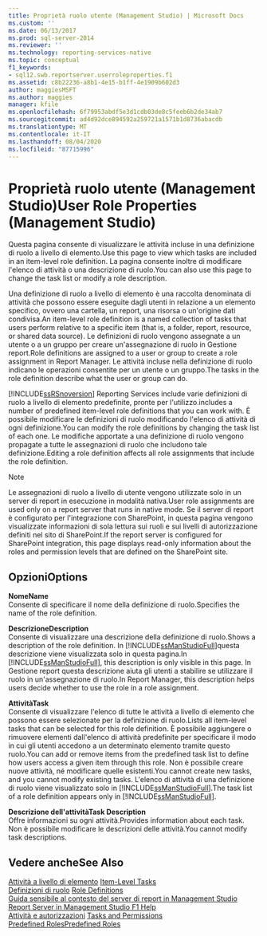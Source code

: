 ```yaml
---
title: Proprietà ruolo utente (Management Studio) | Microsoft Docs
ms.custom: ''
ms.date: 06/13/2017
ms.prod: sql-server-2014
ms.reviewer: ''
ms.technology: reporting-services-native
ms.topic: conceptual
f1_keywords:
- sql12.swb.reportserver.userroleproperties.f1
ms.assetid: c8b22236-a8b1-4e15-b1ff-4e1909b602d3
author: maggiesMSFT
ms.author: maggies
manager: kfile
ms.openlocfilehash: 6f79953abdf5e3d1cdb03de8c5feeb6b2de34ab7
ms.sourcegitcommit: ad4d92dce894592a259721a1571b1d8736abacdb
ms.translationtype: MT
ms.contentlocale: it-IT
ms.lasthandoff: 08/04/2020
ms.locfileid: "87715996"
---
```

# <a name="user-role-properties-management-studio"></a><span data-ttu-id="ba109-102">Proprietà ruolo utente (Management Studio)</span><span class="sxs-lookup"><span data-stu-id="ba109-102">User Role Properties (Management Studio)</span></span>
  <span data-ttu-id="ba109-103">Questa pagina consente di visualizzare le attività incluse in una definizione di ruolo a livello di elemento.</span><span class="sxs-lookup"><span data-stu-id="ba109-103">Use this page to view which tasks are included in an item-level role definition.</span></span> <span data-ttu-id="ba109-104">La pagina consente inoltre di modificare l'elenco di attività o una descrizione di ruolo.</span><span class="sxs-lookup"><span data-stu-id="ba109-104">You can also use this page to change the task list or modify a role description.</span></span>  
  
 <span data-ttu-id="ba109-105">Una definizione di ruolo a livello di elemento è una raccolta denominata di attività che possono essere eseguite dagli utenti in relazione a un elemento specifico, ovvero una cartella, un report, una risorsa o un'origine dati condivisa.</span><span class="sxs-lookup"><span data-stu-id="ba109-105">An item-level role definition is a named collection of tasks that users perform relative to a specific item (that is, a folder, report, resource, or shared data source).</span></span> <span data-ttu-id="ba109-106">Le definizioni di ruolo vengono assegnate a un utente o a un gruppo per creare un'assegnazione di ruolo in Gestione report.</span><span class="sxs-lookup"><span data-stu-id="ba109-106">Role definitions are assigned to a user or group to create a role assignment in Report Manager.</span></span> <span data-ttu-id="ba109-107">Le attività incluse nella definizione di ruolo indicano le operazioni consentite per un utente o un gruppo.</span><span class="sxs-lookup"><span data-stu-id="ba109-107">The tasks in the role definition describe what the user or group can do.</span></span>  
  
 [!INCLUDE[ssRSnoversion](../../includes/ssrsnoversion-md.md)] <span data-ttu-id="ba109-108">Reporting Services include varie definizioni di ruolo a livello di elemento predefinite, pronte per l'utilizzo.</span><span class="sxs-lookup"><span data-stu-id="ba109-108">includes a number of predefined item-level role definitions that you can work with.</span></span> <span data-ttu-id="ba109-109">È possibile modificare le definizioni di ruolo modificando l'elenco di attività di ogni definizione.</span><span class="sxs-lookup"><span data-stu-id="ba109-109">You can modify the role definitions by changing the task list of each one.</span></span> <span data-ttu-id="ba109-110">Le modifiche apportate a una definizione di ruolo vengono propagate a tutte le assegnazioni di ruolo che includono tale definizione.</span><span class="sxs-lookup"><span data-stu-id="ba109-110">Editing a role definition affects all role assignments that include the role definition.</span></span>  
  
> [!NOTE]  
>  <span data-ttu-id="ba109-111">Le assegnazioni di ruolo a livello di utente vengono utilizzate solo in un server di report in esecuzione in modalità nativa.</span><span class="sxs-lookup"><span data-stu-id="ba109-111">User role assignments are used only on a report server that runs in native mode.</span></span> <span data-ttu-id="ba109-112">Se il server di report è configurato per l'integrazione con SharePoint, in questa pagina vengono visualizzate informazioni di sola lettura sui ruoli e sui livelli di autorizzazione definiti nel sito di SharePoint.</span><span class="sxs-lookup"><span data-stu-id="ba109-112">If the report server is configured for SharePoint integration, this page displays read-only information about the roles and permission levels that are defined on the SharePoint site.</span></span>  
  
## <a name="options"></a><span data-ttu-id="ba109-113">Opzioni</span><span class="sxs-lookup"><span data-stu-id="ba109-113">Options</span></span>  
 <span data-ttu-id="ba109-114">**Nome**</span><span class="sxs-lookup"><span data-stu-id="ba109-114">**Name**</span></span>  
 <span data-ttu-id="ba109-115">Consente di specificare il nome della definizione di ruolo.</span><span class="sxs-lookup"><span data-stu-id="ba109-115">Specifies the name of the role definition.</span></span>  
  
 <span data-ttu-id="ba109-116">**Descrizione**</span><span class="sxs-lookup"><span data-stu-id="ba109-116">**Description**</span></span>  
 <span data-ttu-id="ba109-117">Consente di visualizzare una descrizione della definizione di ruolo.</span><span class="sxs-lookup"><span data-stu-id="ba109-117">Shows a description of the role definition.</span></span> <span data-ttu-id="ba109-118">In [!INCLUDE[ssManStudioFull](../../includes/ssmanstudiofull-md.md)]questa descrizione viene visualizzata solo in questa pagina.</span><span class="sxs-lookup"><span data-stu-id="ba109-118">In [!INCLUDE[ssManStudioFull](../../includes/ssmanstudiofull-md.md)], this description is only visible in this page.</span></span> <span data-ttu-id="ba109-119">In Gestione report questa descrizione aiuta gli utenti a stabilire se utilizzare il ruolo in un'assegnazione di ruolo.</span><span class="sxs-lookup"><span data-stu-id="ba109-119">In Report Manager, this description helps users decide whether to use the role in a role assignment.</span></span>  
  
 <span data-ttu-id="ba109-120">**Attività**</span><span class="sxs-lookup"><span data-stu-id="ba109-120">**Task**</span></span>  
 <span data-ttu-id="ba109-121">Consente di visualizzare l'elenco di tutte le attività a livello di elemento che possono essere selezionate per la definizione di ruolo.</span><span class="sxs-lookup"><span data-stu-id="ba109-121">Lists all item-level tasks that can be selected for this role definition.</span></span> <span data-ttu-id="ba109-122">È possibile aggiungere o rimuovere elementi dall'elenco di attività predefinite per specificare il modo in cui gli utenti accedono a un determinato elemento tramite questo ruolo.</span><span class="sxs-lookup"><span data-stu-id="ba109-122">You can add or remove items from the predefined task list to define how users access a given item through this role.</span></span> <span data-ttu-id="ba109-123">Non è possibile creare nuove attività, né modificare quelle esistenti.</span><span class="sxs-lookup"><span data-stu-id="ba109-123">You cannot create new tasks, and you cannot modify existing tasks.</span></span> <span data-ttu-id="ba109-124">L'elenco di attività di una definizione di ruolo viene visualizzato solo in [!INCLUDE[ssManStudioFull](../../includes/ssmanstudiofull-md.md)].</span><span class="sxs-lookup"><span data-stu-id="ba109-124">The task list of a role definition appears only in [!INCLUDE[ssManStudioFull](../../includes/ssmanstudiofull-md.md)].</span></span>  
  
 <span data-ttu-id="ba109-125">**Descrizione dell'attività**</span><span class="sxs-lookup"><span data-stu-id="ba109-125">**Task Description**</span></span>  
 <span data-ttu-id="ba109-126">Offre informazioni su ogni attività.</span><span class="sxs-lookup"><span data-stu-id="ba109-126">Provides information about each task.</span></span> <span data-ttu-id="ba109-127">Non è possibile modificare le descrizioni delle attività.</span><span class="sxs-lookup"><span data-stu-id="ba109-127">You cannot modify task descriptions.</span></span>  
  
## <a name="see-also"></a><span data-ttu-id="ba109-128">Vedere anche</span><span class="sxs-lookup"><span data-stu-id="ba109-128">See Also</span></span>  
 <span data-ttu-id="ba109-129">[Attività a livello di elemento](../security/tasks-and-permissions-item-level-tasks.md) </span><span class="sxs-lookup"><span data-stu-id="ba109-129">[Item-Level Tasks](../security/tasks-and-permissions-item-level-tasks.md) </span></span>  
 <span data-ttu-id="ba109-130">[Definizioni di ruolo](../security/role-definitions.md) </span><span class="sxs-lookup"><span data-stu-id="ba109-130">[Role Definitions](../security/role-definitions.md) </span></span>  
 <span data-ttu-id="ba109-131">[Guida sensibile al contesto del server di report in Management Studio](report-server-in-management-studio-f1-help.md) </span><span class="sxs-lookup"><span data-stu-id="ba109-131">[Report Server in Management Studio F1 Help](report-server-in-management-studio-f1-help.md) </span></span>  
 <span data-ttu-id="ba109-132">[Attività e autorizzazioni](../security/tasks-and-permissions.md) </span><span class="sxs-lookup"><span data-stu-id="ba109-132">[Tasks and Permissions](../security/tasks-and-permissions.md) </span></span>  
 [<span data-ttu-id="ba109-133">Predefined Roles</span><span class="sxs-lookup"><span data-stu-id="ba109-133">Predefined Roles</span></span>](../security/role-definitions-predefined-roles.md)  
  
  

